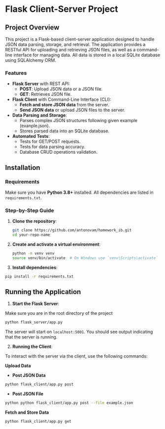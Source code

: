 # Flask Client-Server Project

## Project Overview

This project is a Flask-based client-server application designed to handle JSON data parsing, storage, and retrieval. The application provides a RESTful API for uploading and retrieving JSON files, as well as a command-line interface for managing data. All data is stored in a local SQLite database using SQLAlchemy ORM.

### **Features**
- **Flask Server** with REST API:
  - **POST**: Upload JSON data or a JSON file.
  - **GET**: Retrieves JSON file.
- **Flask Client** with Command-Line Interface (CLI):
  - **Fetch and store JSON data** from the server.
  - **Send JSON data** or upload JSON files to the server.
- **Data Parsing and Storage**:
  - Parses complex JSON structures following given example (exanple.json).
  - Stores parsed data into an SQLite database.
- **Automated Tests**:
  - Tests for GET/POST requests.
  - Tests for data parsing accuracy.
  - Database CRUD operations validation.

## Installation

### **Requirements**
Make sure you have **Python 3.8+** installed. All dependencies are listed in `requirements.txt`.

### **Step-by-Step Guide**

1. **Clone the repository**:
   ```bash
   git clone https://github.com/antonovam/homework_ib.git
   cd your-repo-name
    ```
2. **Create and activate a virtual environment**:
   ```bash
   python -m venv venv
   source venv/bin/activate  # On Windows use `venv\Scripts\activate`
    ```
3.  **Install dependencies**:
   ```bash
   pip install -r requirements.txt
```
## **Running the Application**

1. **Start the Flask Server**: 

Make sure you are in the root directory of the project
   ```bash
   python flask_server/app.py
  ```

The server will start on ```localhost:5001```. You should see output indicating that the server is running.

2. **Running the Client**:

To interact with the server via the client, use the following commands:

**Upload Data**

- **Post JSON Data**

```bash
python flask_client/app.py post
```

- **Post JSON File**

```bash
python python flask_client/app.py post --file example.json
```
**Fetch and Store Data**

```bash
python flask_client/app.py get
```


